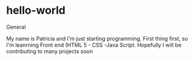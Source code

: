 # hello-world
General

My name is Patricia and I'm just starting programming.
First thing first, so I'm leanrning Front end (HTML 5 - CSS -Java Script.
Hopefully I will be contributing to many projects soon
